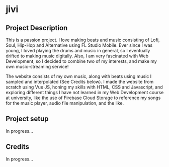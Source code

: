 # jivi

## Project Description

This is a passion project. I love making beats and music consisting of Lofi, Soul, Hip-Hop and Alternative using FL Studio Mobile. Ever since I was young, I loved playing the drums and music in general, so I eventually drifted to making music digitally. Also, I am very fascinated with Web Development, so I decided to combine two of my interests, and make my own music-streaming service! 

The website consists of my own music, along with beats using music I sampled and interpolated (See Credits below). I made the website from scratch using Vue JS, honing my skills with HTML, CSS and Javascript, and exploring different things I have not learned in my Web Development course at university, like the use of Firebase Cloud Storage to reference my songs for the music player, audio file manipulation, and the like.

## Project setup

In progress...

## Credits

In progress...
